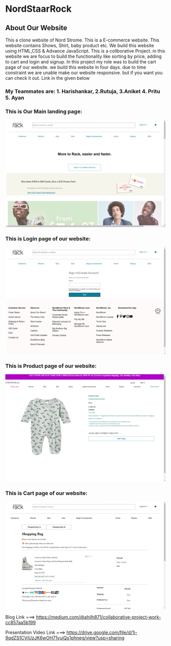 # NordStaarRock

## About Our Website
This a clone website of Nord Strome.
This is a E-commerce website.
This website contains Shows, Shirt, baby product etc.
We build this website using HTML,CSS & Advance JavaScript.
This is a collborative Project. in this website we are focus to build the functionality like sorting by price, adding to cart and login and signup.
In this project my role was to build the cart page of our website. we build this website in four days. due to time constraint we are unable make our website responsive.
but if you want you can check it out. Link in the given below
### My Teammates are: 1. Harishankar, 2.Rutuja, 3.Aniket 4. Pritu 5. Ayan

### This is Our Main landing page:
![This is an image](https://github.com/Harishankar999/project-screentshot/blob/main/project%20screenshot/nord%20home.png?raw=true)

### This is Login page of our website:
![This is an image](https://github.com/Harishankar999/project-screentshot/blob/main/project%20screenshot/nord%20login.png?raw=true)

### This is Product page of our website:
![This is an image](https://github.com/Harishankar999/project-screentshot/blob/main/project%20screenshot/nord%20product%20page.png?raw=true)

### This is Cart page of our website:
![This is an image](https://github.com/Harishankar999/project-screentshot/blob/main/project%20screenshot/nord%20cart%20page.png?raw=true)


Blog Link ===>   https://medium.com/@ahilh871/collaborative-project-work-cc857aa5b199

Presentation Video Link ===>  https://drive.google.com/file/d/1i-9qdZS1CVjUzJK6wOH71yuiQs1phneg/view?usp=sharing
